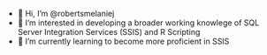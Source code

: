 - 👋 Hi, I’m @robertsmelaniej
- 👀 I’m interested in developing a broader working knowlege of SQL Server Integration Services (SSIS) and R Scripting 
- 🌱 I’m currently learning to become more proficient in SSIS


<!---
robertsmelaniej/robertsmelaniej is a ✨ special ✨ repository because its `README.md` (this file) appears on your GitHub profile.
You can click the Preview link to take a look at your changes.
--->
